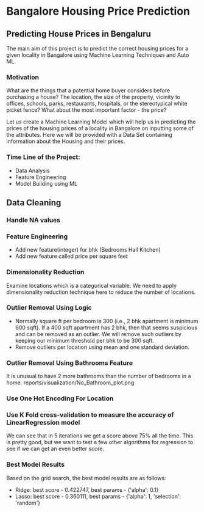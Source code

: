 # Bangalore Housing Price Prediction

## Predicting House Prices in Bengaluru

The main aim of this project is to predict the correct housing prices for a given locality in Bangalore using Machine Learning Techniques and Auto ML.

### Motivation

What are the things that a potential home buyer considers before purchasing a house? The location, the size of the property, vicinity to offices, schools, parks, restaurants, hospitals, or the stereotypical white picket fence? What about the most important factor - the price?

Let us create a Machine Learning Model which will help us in predicting the prices of the housing prices of a locality in Bangalore on inputting some of the attributes. Here we will be provided with a Data Set containing information about the Housing and their prices.

### Time Line of the Project:

- Data Analysis
- Feature Engineering
- Model Building using ML

## Data Cleaning

### Handle NA values

### Feature Engineering

- Add new feature(integer) for bhk (Bedrooms Hall Kitchen)
- Add new feature called price per square feet

### Dimensionality Reduction

Examine locations which is a categorical variable. We need to apply dimensionality reduction technique here to reduce the number of locations.

### Outlier Removal Using Logic

- Normally square ft per bedroom is 300 (i.e., 2 bhk apartment is minimum 600 sqft). If a 400 sqft apartment has 2 bhk, then that seems suspicious and can be removed as an outlier. We will remove such outliers by keeping our minimum threshold per bhk to be 300 sqft.
- Remove outliers per location using mean and one standard deviation.

### Outlier Removal Using Bathrooms Feature

It is unusual to have 2 more bathrooms than the number of bedrooms in a home.
reports/visualization/No_Bathroom_plot.png


### Use One Hot Encoding For Location

### Use K Fold cross-validation to measure the accuracy of LinearRegression model

We can see that in 5 iterations we get a score above 75% all the time. This is pretty good, but we want to test a few other algorithms for regression to see if we can get an even better score.

### Best Model Results

Based on the grid search, the best model results are as follows:

- Ridge: best score - 0.422747, best params - {'alpha': 0.1}
- Lasso: best score - 0.360111, best params - {'alpha': 1, 'selection': 'random'}

